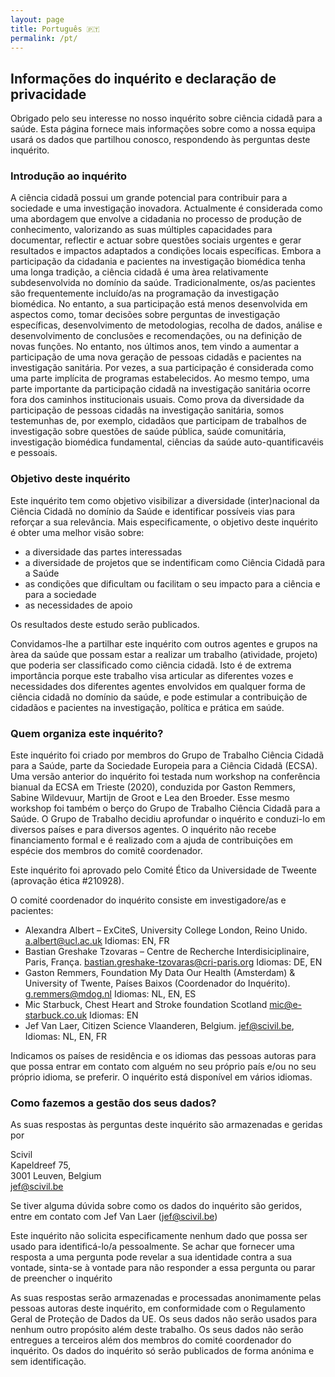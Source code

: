 ```yaml
---
layout: page
title: Português 🇵🇹
permalink: /pt/
---
```


## Informações do inquérito e declaração de privacidade
Obrigado pelo seu interesse no nosso inquérito sobre ciência cidadã para a saúde. Esta página fornece mais informações sobre como a nossa equipa usará os dados que partilhou conosco, respondendo às perguntas deste inquérito.

### Introdução ao inquérito
A ciência cidadã possui um grande potencial para contribuir para a sociedade e uma investigação inovadora. Actualmente é considerada como uma abordagem que envolve a cidadania no processo de produção de conhecimento, valorizando as suas múltiples capacidades para documentar, reflectir e actuar sobre questões sociais urgentes e gerar resultados e impactos adaptados a condições locais específicas.
Embora a participação da cidadania e pacientes na investigação biomédica tenha uma longa tradição, a ciência cidadã é uma àrea relativamente subdesenvolvida no domínio da saúde. Tradicionalmente, os/as pacientes são frequentemente incluído/as na programação da investigação biomédica. No entanto, a sua participação está menos desenvolvida em aspectos como, tomar decisões sobre perguntas de investigação específicas, desenvolvimento de metodologias, recolha de dados, análise e desenvolvimento de conclusões e recomendações, ou na definição de novas funções. No entanto, nos últimos anos, tem vindo a aumentar a participação de uma nova geração de pessoas cidadãs e pacientes na investigação sanitária. Por vezes, a sua participação é considerada como uma parte implícita de programas estabelecidos. Ao mesmo tempo, uma parte importante da participação cidadã na investigação sanitária ocorre fora dos caminhos institucionais usuais.
Como prova da diversidade da participação de pessoas cidadãs na investigação sanitária, somos testemunhas de, por exemplo, cidadãos que participam de trabalhos de investigação sobre questões de saúde pública, saúde comunitária, investigação biomédica fundamental, ciências da saúde auto-quantificavéis e pessoais.

### Objetivo deste inquérito
Este inquérito tem como objetivo visibilizar a diversidade (inter)nacional da Ciência Cidadã no domínio da Saúde e identificar possíveis vias para reforçar a sua relevância. Mais especificamente, o objetivo deste inquérito é obter uma melhor visão sobre:

- a diversidade das partes interessadas
- a diversidade de projetos que se indentificam como Ciência Cidadã para a Saúde
- as condições que dificultam ou facilitam o seu impacto para a ciência e para a sociedade
- as necessidades de apoio

Os resultados deste estudo serão publicados.

Convidamos-lhe a partilhar este inquérito com outros agentes e grupos na àrea da saúde que possam estar a realizar um trabalho (atividade, projeto) que poderia ser classificado como ciência cidadã. Isto é de extrema importância porque este trabalho visa articular as diferentes vozes e necessidades dos diferentes agentes envolvidos em qualquer forma de ciência cidadã no domínio da saúde, e pode estimular a contribuição de cidadãos e pacientes na investigação, política e prática em saúde.

### Quem organiza este inquérito?
Este inquérito foi criado por membros do Grupo de Trabalho Ciência Cidadã para a Saúde, parte da Sociedade Europeia para a Ciência Cidadã (ECSA). Uma versão anterior do inquérito foi testada num workshop na conferência bianual da ECSA em Trieste (2020), conduzida por Gaston Remmers, Sabine Wildevuur, Martijn de Groot e Lea den Broeder. Esse mesmo workshop foi também o berço do Grupo de Trabalho Ciência Cidadã para a Saúde. O Grupo de Trabalho decidiu aprofundar o inquérito e conduzi-lo em diversos países e para diversos agentes. O inquérito não recebe financiamento formal e é realizado com a ajuda de contribuições em espécie dos membros do comitê coordenador.

Este inquérito foi aprovado pelo Comité Ético da Universidade de Tweente (aprovação ética #210928).

O comité coordenador do inquérito consiste em investigadore/as e pacientes:

- Alexandra Albert – ExCiteS, University College London, Reino Unido. [a.albert@ucl.ac.uk](mailto:a.albert@ucl.ac.uk) Idiomas: EN, FR
- Bastian Greshake Tzovaras – Centre de Recherche Interdisiciplinaire, Paris, França. [bastian.greshake-tzovaras@cri-paris.org](mailto:bastian.greshake-tzovaras@cri-paris.org) Idiomas: DE, EN
- Gaston Remmers, Foundation My Data Our Health (Amsterdam) & University of Twente, Países Baixos (Coordenador do Inquérito). [g.remmers@mdog.nl](mailto:g.remmers@mdog.nl) Idiomas: NL, EN, ES
- Mic Starbuck, Chest Heart and Stroke foundation Scotland [mic@e-starbuck.co.uk](mailto:mic@e-starbuck.co.uk) Idiomas: EN
- Jef Van Laer, Citizen Science Vlaanderen, Belgium. [jef@scivil.be](mailto:jef@scivil.be), Idiomas: NL, EN, FR

Indicamos os países de residência e os idiomas das pessoas autoras para que possa entrar em contato com alguém no seu próprio país e/ou no seu próprio idioma, se preferir. O inquérito está disponível em vários idiomas.

### Como fazemos a gestão dos seus dados?
As suas respostas às perguntas deste inquérito são armazenadas e geridas por

Scivil<br/>
Kapeldreef 75,<br/>
3001 Leuven, Belgium<br/>
jef@scivil.be<br/>

Se  tiver alguma dúvida sobre como os dados do inquérito são geridos, entre em contato com Jef Van Laer ([jef@scivil.be](mailto:jef@scivil.be))

Este inquérito não solicita especificamente nenhum dado que possa ser usado para identificá-lo/a pessoalmente. Se  achar que fornecer uma resposta a uma pergunta pode revelar a sua identidade contra a sua vontade, sinta-se à vontade para não responder a essa pergunta ou parar de preencher o inquérito

As suas respostas serão armazenadas e processadas anonimamente pelas pessoas autoras deste inquérito, em conformidade com o Regulamento Geral de Proteção de Dados da UE. Os seus dados não serão usados ​​para nenhum outro propósito além deste trabalho. Os seus dados não serão entregues ​​a terceiros além dos membros do comité coordenador do inquérito. Os dados do inquérito só serão publicados de forma anónima e sem identificação.
